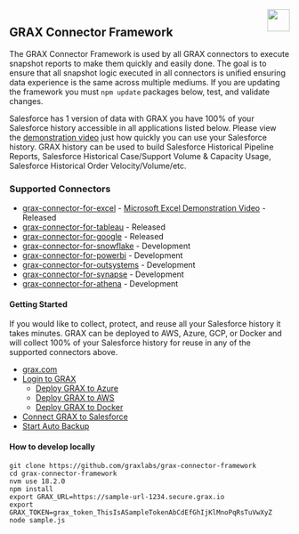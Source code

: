 <img src="https://www.grax.com/wp-content/uploads/2023/03/Profile-Yt-256x256.png" align="right" height="40" width="40" >

## GRAX Connector Framework

The GRAX Connector Framework is used by all GRAX connectors to execute snapshot reports to make them quickly and easily done. The goal is to ensure that all snapshot logic executed in all connectors is unified ensuring data experience is the same across multiple mediums. If you are updating the framework you must ```npm update``` packages below, test, and validate changes.

Salesforce has 1 version of data with GRAX you have 100% of your Salesforce history accessible in all applications listed below. Please view the [demonstration video](https://www.grax.com/blog/create-snapshot-reports-with-our-salesforce-excel-connector/) just how quickly you can use your Salesforce history. GRAX history can be used to build Salesforce Historical Pipeline Reports, Salesforce Historical Case/Support Volume & Capacity Usage, Salesforce Historical Order Velocity/Volume/etc.


### Supported Connectors
* [grax-connector-for-excel](https://github.com/graxlabs/grax-connector-for-excel/) - [Microsoft Excel Demonstration Video](https://www.grax.com/blog/create-snapshot-reports-with-our-salesforce-excel-connector/) - Released
* [grax-connector-for-tableau](https://github.com/graxlabs/grax-connector-for-tableau) - Released 
* [grax-connector-for-google](https://www.grax.com/blog/how-to-pull-data-from-salesforce-to-google-sheets/) - Released
* [grax-connector-for-snowflake](https://github.com/graxlabs/grax-connector-framework) - Development
* [grax-connector-for-powerbi](https://github.com/graxlabs/grax-connector-framework) - Development
* [grax-connector-for-outsystems](https://github.com/graxlabs/grax-connector-framework) - Development
* [grax-connector-for-synapse](https://github.com/graxlabs/grax-connector-framework) - Development
* [grax-connector-for-athena](https://github.com/graxlabs/grax-connector-framework) - Development

#### Getting Started
If you would like to collect, protect, and reuse all your Salesforce history it takes minutes. GRAX can be deployed to AWS, Azure, GCP, or Docker and will collect 100% of your Salesforce history for reuse in any of the supported connectors above.

* [grax.com](https://www.grax.com/)
* [Login to GRAX](https://platform.grax.com/)
    * [Deploy GRAX to Azure](https://documentation.grax.com/docs/azure-connection)
    * [Deploy GRAX to AWS](https://documentation.grax.com/docs/platform-basics#deploying-a-grax-application)
    * [Deploy GRAX to Docker](https://documentation.grax.com/docs/docker-desktop-install)
* [Connect GRAX to Salesforce](https://documentation.grax.com/docs/connecting-salesforce)
* [Start Auto Backup](https://documentation.grax.com/docs/auto-backup) 

#### How to develop locally
```
git clone https://github.com/graxlabs/grax-connector-framework
cd grax-connector-framework
nvm use 18.2.0
npm install
export GRAX_URL=https://sample-url-1234.secure.grax.io
export GRAX_TOKEN=grax_token_ThisIsASampleTokenAbCdEfGhIjKlMnoPqRsTuVwXyZ
node sample.js
```




